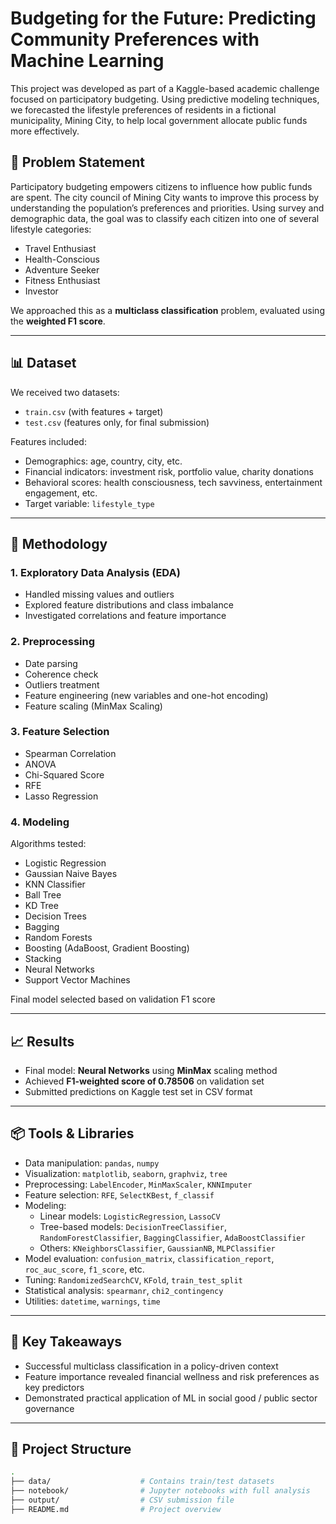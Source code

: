 # Budgeting for the Future: Predicting Community Preferences with Machine Learning

This project was developed as part of a Kaggle-based academic challenge focused on participatory budgeting. Using predictive modeling techniques, we forecasted the lifestyle preferences of residents in a fictional municipality, Mining City, to help local government allocate public funds more effectively.

## 📌 Problem Statement

Participatory budgeting empowers citizens to influence how public funds are spent. The city council of Mining City wants to improve this process by understanding the population’s preferences and priorities. Using survey and demographic data, the goal was to classify each citizen into one of several lifestyle categories:

- Travel Enthusiast  
- Health-Conscious  
- Adventure Seeker  
- Fitness Enthusiast  
- Investor  

We approached this as a **multiclass classification** problem, evaluated using the **weighted F1 score**.

---

## 📊 Dataset

We received two datasets:  
- `train.csv` (with features + target)  
- `test.csv` (features only, for final submission)

Features included:
- Demographics: age, country, city, etc.  
- Financial indicators: investment risk, portfolio value, charity donations  
- Behavioral scores: health consciousness, tech savviness, entertainment engagement, etc.  
- Target variable: `lifestyle_type`

---

## 🧪 Methodology

### 1. Exploratory Data Analysis (EDA)
- Handled missing values and outliers
- Explored feature distributions and class imbalance
- Investigated correlations and feature importance

### 2. Preprocessing
- Date parsing
- Coherence check
- Outliers treatment
- Feature engineering (new variables and one-hot encoding)
- Feature scaling (MinMax Scaling)

### 3. Feature Selection
  - Spearman Correlation
  - ANOVA
  - Chi-Squared Score
  - RFE
  - Lasso Regression

### 4. Modeling
Algorithms tested:
  - Logistic Regression
  - Gaussian Naive Bayes
  - KNN Classifier
  - Ball Tree
  - KD Tree
  - Decision Trees
  - Bagging
  - Random Forests
  - Boosting (AdaBoost, Gradient Boosting)
  - Stacking
  - Neural Networks
  - Support Vector Machines
    
  Final model selected based on validation F1 score

---

## 📈 Results

- Final model: **Neural Networks** using **MinMax** scaling method
- Achieved **F1-weighted score of 0.78506** on validation set  
- Submitted predictions on Kaggle test set in CSV format

---

## 📦 Tools & Libraries

- Data manipulation: `pandas`, `numpy`
- Visualization: `matplotlib`, `seaborn`, `graphviz`, `tree`
- Preprocessing: `LabelEncoder`, `MinMaxScaler`, `KNNImputer`
- Feature selection: `RFE`, `SelectKBest`, `f_classif`
- Modeling:  
  - Linear models: `LogisticRegression`, `LassoCV`  
  - Tree-based models: `DecisionTreeClassifier`, `RandomForestClassifier`, `BaggingClassifier`, `AdaBoostClassifier`  
  - Others: `KNeighborsClassifier`, `GaussianNB`, `MLPClassifier`
- Model evaluation: `confusion_matrix`, `classification_report`, `roc_auc_score`, `f1_score`, etc.
- Tuning: `RandomizedSearchCV`, `KFold`, `train_test_split`
- Statistical analysis: `spearmanr`, `chi2_contingency`
- Utilities: `datetime`, `warnings`, `time`

---

## 🧠 Key Takeaways

- Successful multiclass classification in a policy-driven context
- Feature importance revealed financial wellness and risk preferences as key predictors
- Demonstrated practical application of ML in social good / public sector governance

---

## 📁 Project Structure

```bash
.
├── data/                    # Contains train/test datasets
├── notebook/                # Jupyter notebooks with full analysis
├── output/                  # CSV submission file
├── README.md                # Project overview
